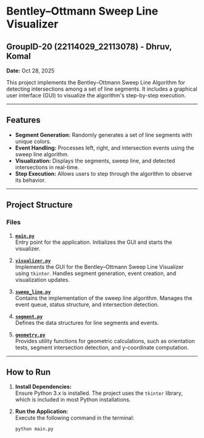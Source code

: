 # Bentley–Ottmann Sweep Line Visualizer

## GroupID-20 (22114029_22113078) - Dhruv, Komal  
**Date:** Oct 28, 2025  

This project implements the Bentley–Ottmann Sweep Line Algorithm for detecting intersections among a set of line segments. It includes a graphical user interface (GUI) to visualize the algorithm's step-by-step execution.

---

## Features
- **Segment Generation:** Randomly generates a set of line segments with unique colors.
- **Event Handling:** Processes left, right, and intersection events using the sweep line algorithm.
- **Visualization:** Displays the segments, sweep line, and detected intersections in real-time.
- **Step Execution:** Allows users to step through the algorithm to observe its behavior.

---

## Project Structure

### Files
1. **[`main.py`](main.py)**  
   Entry point for the application. Initializes the GUI and starts the visualizer.

2. **[`visualizer.py`](visualizer.py)**  
   Implements the GUI for the Bentley–Ottmann Sweep Line Visualizer using `tkinter`. Handles segment generation, event creation, and visualization updates.

3. **[`sweep_line.py`](sweep_line.py)**  
   Contains the implementation of the sweep line algorithm. Manages the event queue, status structure, and intersection detection.

4. **[`segment.py`](segment.py)**  
   Defines the data structures for line segments and events.

5. **[`geometry.py`](geometry.py)**  
   Provides utility functions for geometric calculations, such as orientation tests, segment intersection detection, and y-coordinate computation.

---

## How to Run

1. **Install Dependencies:**  
   Ensure Python 3.x is installed. The project uses the `tkinter` library, which is included in most Python installations.

2. **Run the Application:**  
   Execute the following command in the terminal:
   ```bash
   python main.py